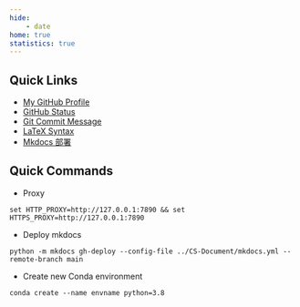 ```yaml
---
hide:
    - date
home: true
statistics: true
---
```


## Quick Links

- [My GitHub Profile](https://github.com/QiuHong-1202)
- [GitHub Status](https://www.githubstatus.com/)
- [Git Commit Message](https://qiuhong-1202.github.io/Tutorial/Git%20%26%20GitHub/Git%20commit%20messages/)
- [LaTeX Syntax](https://qiuhong-1202.github.io/Tutorial/LaTeX/)
- [Mkdocs 部署](https://qiuhong-1202.github.io/Tutorial/Mkdocs/#_4)

## Quick Commands

- Proxy

```
set HTTP_PROXY=http://127.0.0.1:7890 && set HTTPS_PROXY=http://127.0.0.1:7890
```

- Deploy mkdocs

```
python -m mkdocs gh-deploy --config-file ../CS-Document/mkdocs.yml --remote-branch main
```

- Create new Conda environment

```
conda create --name envname python=3.8
```

